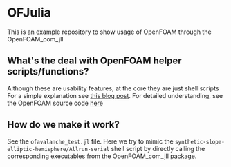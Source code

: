 # OFJulia
This is an example repository to show usage of OpenFOAM through the OpenFOAM_com_jll

## What's the deal with OpenFOAM helper scripts/functions?
Although these are usability features, at the core they are just shell scripts
For a simple explanation see [this blog post](https://damogranlabs.com/2020/10/runfunctions-a-quick-cheatsheet/). For detailed understanding, see the OpenFOAM source code [here](https://develop.openfoam.com/Development/openfoam/-/tree/master/bin/tools?ref_type=heads)

## How do we make it work?
See the `ofavalanche_test.jl` file. Here we try to mimic the `synthetic-slope-elliptic-hemisphere/Allrun-serial` shell script by directly calling the corresponding executables from the OpenFOAM_com_jll package.